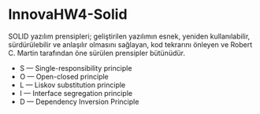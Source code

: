 # InnovaHW4-Solid

SOLID yazılım prensipleri; geliştirilen yazılımın esnek, yeniden kullanılabilir, sürdürülebilir ve anlaşılır olmasını sağlayan, 
kod tekrarını önleyen ve Robert C. Martin tarafından öne sürülen prensipler bütünüdür.

* S — Single-responsibility principle
* O — Open-closed principle
* L — Liskov substitution principle
* I — Interface segregation principle
* D — Dependency Inversion Principle
